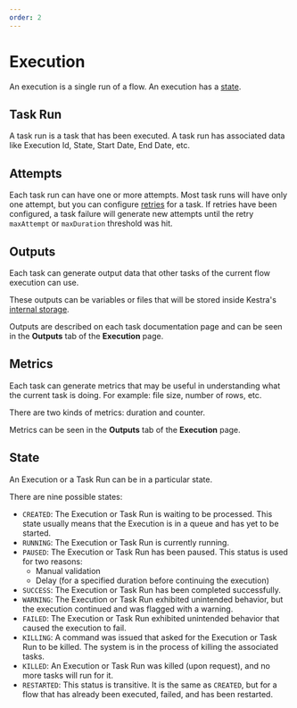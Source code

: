 ```yaml
---
order: 2
---
```


# Execution

An execution is a single run of a flow. An execution has a [state](#state).


## Task Run

A task run is a task that has been executed. A task run has associated data like Execution Id, State, Start Date, End Date, etc.


## Attempts 

Each task run can have one or more attempts. Most task runs will have only one attempt, but you can configure [retries](../developer-guide/errors-handling/README.md#retries) for a task. 
If retries have been configured, a task failure will generate new attempts until the retry `maxAttempt` or `maxDuration` threshold was hit.


## Outputs 

Each task can generate output data that other tasks of the current flow execution can use.

These outputs can be variables or files that will be stored inside Kestra's [internal storage](../architecture/#the-internal-storage).

Outputs are described on each task documentation page and can be seen in the **Outputs** tab of the **Execution** page.


## Metrics 

Each task can generate metrics that may be useful in understanding what the current task is doing. For example: file size, number of rows, etc.

There are two kinds of metrics: duration and counter.

Metrics can be seen in the **Outputs** tab of the **Execution** page.


## State 

An Execution or a Task Run can be in a particular state. 

There are nine possible states:    
* `CREATED`: The Execution or Task Run is waiting to be processed. This state usually means that the Execution is in a queue and has yet to be started.
* `RUNNING`: The Execution or Task Run is currently running.
* `PAUSED`: The Execution or Task Run has been paused. This status is used for two reasons:
    * Manual validation
    * Delay (for a specified duration before continuing the execution)
* `SUCCESS`: The Execution or Task Run has been completed successfully.
* `WARNING`: The Execution or Task Run exhibited unintended behavior, but the execution continued and was flagged with a warning.
* `FAILED`: The Execution or Task Run exhibited unintended behavior that caused the execution to fail.
* `KILLING`: A command was issued that asked for the Execution or Task Run to be killed. The system is in the process of killing the associated tasks.
* `KILLED`: An Execution or Task Run was killed (upon request), and no more tasks will run for it.
* `RESTARTED`: This status is transitive. It is the same as `CREATED`, but for a flow that has already been executed, failed, and has been restarted.
